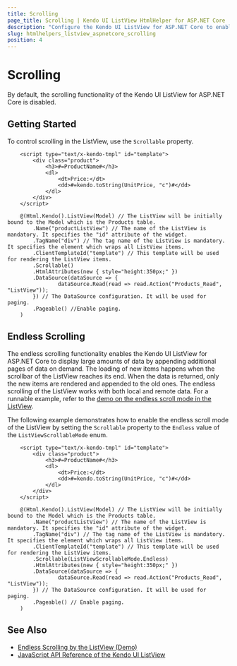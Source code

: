 ```yaml
---
title: Scrolling
page_title: Scrolling | Kendo UI ListView HtmlHelper for ASP.NET Core
description: "Configure the Kendo UI ListView for ASP.NET Core to enable scrolling functionality."
slug: htmlhelpers_listview_aspnetcore_scrolling
position: 4
---
```


# Scrolling

By default, the scrolling functionality of the Kendo UI ListView for ASP.NET Core is disabled.

## Getting Started

To control scrolling in the ListView, use the `Scrollable` property.

```Template
    <script type="text/x-kendo-tmpl" id="template">
        <div class="product">
            <h3>#=ProductName#</h3>
            <dl>
                <dt>Price:</dt>
                <dd>#=kendo.toString(UnitPrice, "c")#</dd>
            </dl>
        </div>
    </script>
```
```Razor
    @(Html.Kendo().ListView(Model) // The ListView will be initially bound to the Model which is the Products table.
        .Name("productListView") // The name of the ListView is mandatory. It specifies the "id" attribute of the widget.
        .TagName("div") // The tag name of the ListView is mandatory. It specifies the element which wraps all ListView items.
        .ClientTemplateId("template") // This template will be used for rendering the ListView items.
        .Scrollable()
        .HtmlAttributes(new { style="height:350px;" })
        .DataSource(dataSource => {
                dataSource.Read(read => read.Action("Products_Read", "ListView"));
        }) // The DataSource configuration. It will be used for paging.
        .Pageable() //Enable paging.
    )
```

## Endless Scrolling

The endless scrolling functionality enables the Kendo UI ListView for ASP.NET Core to display large amounts of data by appending additional pages of data on demand. The loading of new items happens when the scrollbar of the ListView reaches its end. When the data is returned, only the new items are rendered and appended to the old ones. The endless scrolling of the ListView works with both local and remote data. For a runnable example, refer to the [demo on the endless scroll mode in the ListView](https://demos.telerik.com/aspnet-core/listview/editing).

The following example demonstrates how to enable the endless scroll mode of the ListView by setting the `Scrollable` property to the `Endless` value of the `ListViewScrollableMode` enum.

```Template
    <script type="text/x-kendo-tmpl" id="template">
        <div class="product">
            <h3>#=ProductName#</h3>
            <dl>
                <dt>Price:</dt>
                <dd>#=kendo.toString(UnitPrice, "c")#</dd>
            </dl>
        </div>
    </script>
```
```Razor
    @(Html.Kendo().ListView(Model) // The ListView will be initially bound to the Model which is the Products table.
        .Name("productListView") // The name of the ListView is mandatory. It specifies the "id" attribute of the widget.
        .TagName("div") // The tag name of the ListView is mandatory. It specifies the element which wraps all ListView items.
        .ClientTemplateId("template") // This template will be used for rendering the ListView items.
        .Scrollable(ListViewScrollableMode.Endless)
        .HtmlAttributes(new { style="height:350px;" })
        .DataSource(dataSource => {
                dataSource.Read(read => read.Action("Products_Read", "ListView"));
        }) // The DataSource configuration. It will be used for paging.
        .Pageable() // Enable paging.
    )
```

## See Also

* [Endless Scrolling by the ListView (Demo)](https://demos.telerik.com/aspnet-core/listview/editing)
* [JavaScript API Reference of the Kendo UI ListView](https://docs.telerik.com/kendo-ui/api/javascript/ui/listview)
